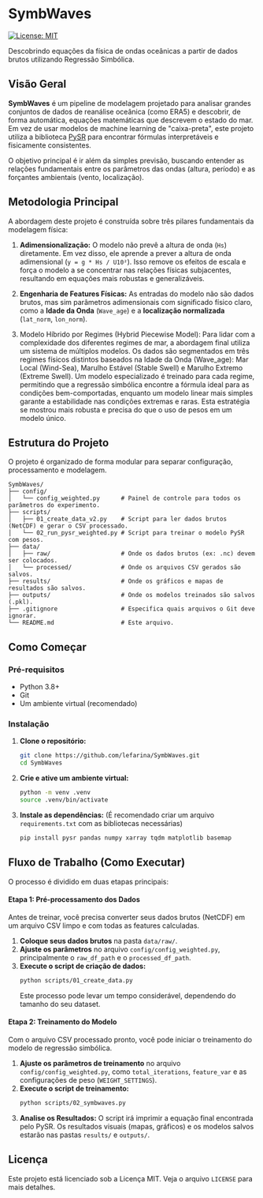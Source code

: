 # SymbWaves

[![License: MIT](https://img.shields.io/badge/License-MIT-yellow.svg)](https://opensource.org/licenses/MIT)

Descobrindo equações da física de ondas oceânicas a partir de dados brutos utilizando Regressão Simbólica.

## Visão Geral

**SymbWaves** é um pipeline de modelagem projetado para analisar grandes conjuntos de dados de reanálise oceânica (como ERA5) e descobrir, de forma automática, equações matemáticas que descrevem o estado do mar. Em vez de usar modelos de machine learning de "caixa-preta", este projeto utiliza a biblioteca [PySR](https://github.com/MilesCranmer/pysr) para encontrar fórmulas interpretáveis e fisicamente consistentes.

O objetivo principal é ir além da simples previsão, buscando entender as relações fundamentais entre os parâmetros das ondas (altura, período) e as forçantes ambientais (vento, localização).

## Metodologia Principal

A abordagem deste projeto é construída sobre três pilares fundamentais da modelagem física:

1.  **Adimensionalização:** O modelo não prevê a altura de onda (`Hs`) diretamente. Em vez disso, ele aprende a prever a altura de onda adimensional (`y = g * Hs / U10²`). Isso remove os efeitos de escala e força o modelo a se concentrar nas relações físicas subjacentes, resultando em equações mais robustas e generalizáveis.

2.  **Engenharia de Features Físicas:** As entradas do modelo não são dados brutos, mas sim parâmetros adimensionais com significado físico claro, como a **Idade da Onda** (`Wave_age`) e a **localização normalizada** (`lat_norm`, `lon_norm`).

3. Modelo Híbrido por Regimes (Hybrid Piecewise Model): Para lidar com a complexidade dos diferentes regimes de mar, a abordagem final utiliza um sistema de múltiplos modelos. Os dados são segmentados em três regimes físicos distintos baseados na Idade da Onda (Wave_age): Mar Local (Wind-Sea), Marulho Estável (Stable Swell) e Marulho Extremo (Extreme Swell). Um modelo especializado é treinado para cada regime, permitindo que a regressão simbólica encontre a fórmula ideal para as condições bem-comportadas, enquanto um modelo linear mais simples garante a estabilidade nas condições extremas e raras. Esta estratégia se mostrou mais robusta e precisa do que o uso de pesos em um modelo único.

## Estrutura do Projeto

O projeto é organizado de forma modular para separar configuração, processamento e modelagem.

```
SymbWaves/
├── config/
│   └── config_weighted.py      # Painel de controle para todos os parâmetros do experimento.
├── scripts/
│   ├── 01_create_data_v2.py    # Script para ler dados brutos (NetCDF) e gerar o CSV processado.
│   └── 02_run_pysr_weighted.py # Script para treinar o modelo PySR com pesos.
├── data/
│   ├── raw/                    # Onde os dados brutos (ex: .nc) devem ser colocados.
│   └── processed/              # Onde os arquivos CSV gerados são salvos.
├── results/                    # Onde os gráficos e mapas de resultados são salvos.
├── outputs/                    # Onde os modelos treinados são salvos (.pkl).
├── .gitignore                  # Especifica quais arquivos o Git deve ignorar.
└── README.md                   # Este arquivo.
```

## Como Começar

### Pré-requisitos

-   Python 3.8+
-   Git
-   Um ambiente virtual (recomendado)

### Instalação

1.  **Clone o repositório:**
    ```bash
    git clone https://github.com/lefarina/SymbWaves.git
    cd SymbWaves
    ```

2.  **Crie e ative um ambiente virtual:**
    ```bash
    python -m venv .venv
    source .venv/bin/activate
    ```

3.  **Instale as dependências:**
    (É recomendado criar um arquivo `requirements.txt` com as bibliotecas necessárias)
    ```bash
    pip install pysr pandas numpy xarray tqdm matplotlib basemap
    ```

## Fluxo de Trabalho (Como Executar)

O processo é dividido em duas etapas principais:

#### Etapa 1: Pré-processamento dos Dados

Antes de treinar, você precisa converter seus dados brutos (NetCDF) em um arquivo CSV limpo e com todas as features calculadas.

1.  **Coloque seus dados brutos** na pasta `data/raw/`.
2.  **Ajuste os parâmetros** no arquivo `config/config_weighted.py`, principalmente o `raw_df_path` e o `processed_df_path`.
3.  **Execute o script de criação de dados:**
    ```bash
    python scripts/01_create_data.py
    ```
    Este processo pode levar um tempo considerável, dependendo do tamanho do seu dataset.

#### Etapa 2: Treinamento do Modelo

Com o arquivo CSV processado pronto, você pode iniciar o treinamento do modelo de regressão simbólica.

1.  **Ajuste os parâmetros de treinamento** no arquivo `config/config_weighted.py`, como `total_iterations`, `feature_var` e as configurações de peso (`WEIGHT_SETTINGS`).
2.  **Execute o script de treinamento:**
    ```bash
    python scripts/02_symbwaves.py
    ```
3.  **Analise os Resultados:** O script irá imprimir a equação final encontrada pelo PySR. Os resultados visuais (mapas, gráficos) e os modelos salvos estarão nas pastas `results/` e `outputs/`.

## Licença

Este projeto está licenciado sob a Licença MIT. Veja o arquivo `LICENSE` para mais detalhes.
